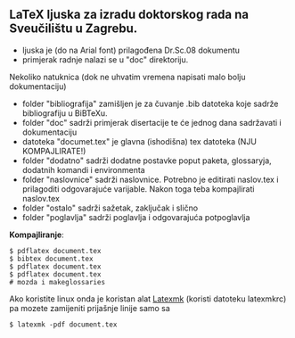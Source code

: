 ## LaTeX ljuska za izradu doktorskog rada na Sveučilištu u Zagrebu.


* ljuska je (do na Arial font) prilagođena Dr.Sc.08 dokumentu
* primjerak radnje nalazi se u "doc" direktoriju.


Nekoliko natuknica (dok ne uhvatim vremena napisati malo bolju dokumentaciju)

* folder "bibliografija" zamišljen je za čuvanje .bib datoteka koje sadrže bibliografiju u BiBTeXu. 
* folder "doc" sadrži primjerak disertacije te će jednog dana sadržavati i dokumentaciju
* datoteka "documet.tex" je glavna (ishodišna) tex datoteka (NJU KOMPAJLIRATE!)
* folder "dodatno" sadrži dodatne postavke poput paketa, glossaryja, dodatnih komandi i environmenta
* folder "naslovnice" sadrži naslovnice. Potrebno je editirati naslov.tex i prilagoditi odgovarajuće varijable. Nakon toga teba kompajlirati naslov.tex
* folder "ostalo" sadrži sažetak, zaključak i slično
* folder "poglavlja" sadrži poglavlja i odgovarajuća potpoglavlja


**Kompajliranje**:
```
$ pdflatex document.tex
$ bibtex document.tex
$ pdflatex document.tex
$ pdflatex document.tex
# mozda i makeglossaries
```

Ako koristite linux onda je koristan alat 
[Latexmk](http://users.phys.psu.edu/~collins/software/latexmk-jcc/)
 (koristi datoteku latexmkrc) pa mozete zamijeniti prijašnje linije samo sa
```
$ latexmk -pdf document.tex
```
